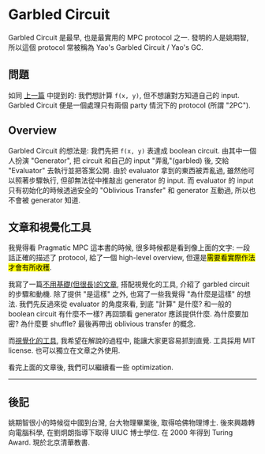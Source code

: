 # Garbled Circuit

Garbled Circuit 是最早, 也是最實用的 MPC protocol 之一. 發明的人是姚期智, 所以這個 protocol 常被稱為 Yao's Garbled Circuit / Yao's GC.

## 問題

如同 [上一篇](MPC-Intro-zh-TW.md) 中提到的: 我們想計算 `f(x, y)`, 但不想讓對方知道自己的 input. Garbled Circuit 便是一個處理只有兩個 party 情況下的 protocol (所謂 "2PC").

## Overview

Garbled Circuit 的想法是: 我們先把 `f(x, y)` 表達成 boolean circuit. 由其中一個人扮演 "Generator", 把 circuit 和自己的 input "弄亂"(garbled) 後, 交給 "Evaluator" 去執行並把答案公開. 由於 evaluator 拿到的東西被弄亂過, 雖然他可以照著步驟執行, 但卻無法從中推敲出 generator 的 input. 而 evaluator 的 input 只有初始化的時候透過安全的 "Oblivious Transfer" 和 generator 互動過, 所以也不會被 generator 知道.

## 文章和視覺化工具

我覺得看 Pragmatic MPC 這本書的時候, 很多時候都是看到像上面的文字: 一段話正確的描述了 protocol, 給了一個 high-level overview, 但還是<mark>需要看實際作法才會有所收穫</mark>.

我寫了一篇[不用基礎(但很長)的文章](story-zh-TW.md), 搭配視覺化的工具, 介紹了 garbled circuit 的步驟和動機. 除了提供 "是這樣" 之外, 也寫了一些我覺得 "為什麼是這樣" 的想法. 我們先反過來從 evaluator 的角度來看, 到底 "計算" 是什麼? 和一般的 boolean circuit 有什麼不一樣? 再回頭看 generator 應該提供什麼. 為什麼要加密? 為什麼要 shuffle? 最後再帶出 oblivious transfer 的概念.

而[視覺化的工具](https://lcamel.github.io/MPC-Notes/), 我希望在解說的過程中, 能讓大家更容易抓到直覺. 工具採用 MIT license. 也可以獨立在文章之外使用.

看完上面的文章後, 我們可以繼續看一些 optimization.

----

## 後記

姚期智很小的時候從中國到台灣, 台大物理畢業後, 取得哈佛物理博士. 後來興趣轉向電腦科學, 在劉炯朗指導下取得 UIUC 博士學位. 在 2000 年得到 Turing Award. 現於北京清華教書.
